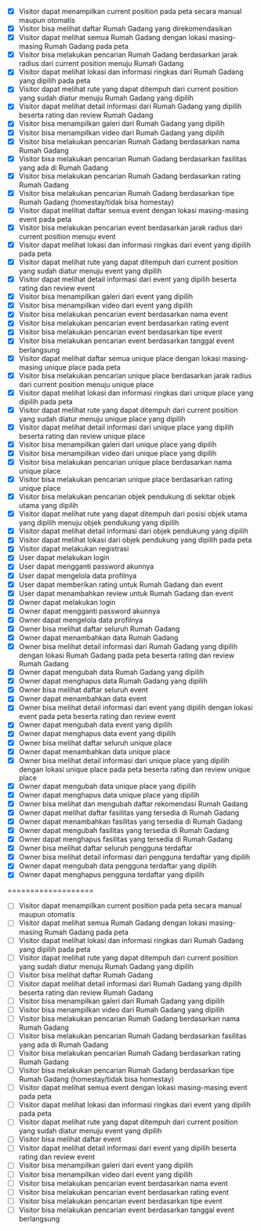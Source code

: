 - [x]	Visitor dapat menampilkan current position pada peta secara manual maupun otomatis
- [x]	Visitor bisa melihat daftar Rumah Gadang yang direkomendasikan
- [x]	Visitor dapat melihat semua Rumah Gadang dengan lokasi masing-masing Rumah Gadang pada peta
- [x]	Visitor bisa melakukan pencarian Rumah Gadang berdasarkan jarak radius dari current position menuju Rumah Gadang
- [x]	Visitor dapat melihat lokasi dan informasi ringkas dari Rumah Gadang yang dipilih pada peta
- [x]	Visitor dapat melihat rute yang dapat ditempuh dari current position yang sudah diatur menuju Rumah Gadang yang dipilih
- [x]	Visitor dapat melihat detail informasi dari Rumah Gadang yang dipilih beserta rating dan review Rumah Gadang
- [x]	Visitor bisa menampilkan galeri dari Rumah Gadang yang dipilih
- [x]	Visitor bisa menampilkan video dari Rumah Gadang yang dipilih
- [x]	Visitor bisa melakukan pencarian Rumah Gadang berdasarkan nama Rumah Gadang
- [x]	Visitor bisa melakukan pencarian Rumah Gadang berdasarkan fasilitas yang ada di Rumah Gadang
- [x]	Visitor bisa melakukan pencarian Rumah Gadang berdasarkan rating Rumah Gadang
- [x]	Visitor bisa melakukan pencarian Rumah Gadang berdasarkan tipe Rumah Gadang (homestay/tidak bisa homestay) 
- [x]	Visitor dapat melihat daftar semua event dengan lokasi masing-masing event pada peta
- [x]	Visitor bisa melakukan pencarian event berdasarkan jarak radius dari current position menuju event
- [x]	Visitor dapat melihat lokasi dan informasi ringkas dari event yang dipilih pada peta
- [x]	Visitor dapat melihat rute yang dapat ditempuh dari current position yang sudah diatur menuju event yang dipilih
- [x]	Visitor dapat melihat detail informasi dari event yang dipilih beserta rating dan review event
- [x]	Visitor bisa menampilkan galeri dari event yang dipilih
- [x]	Visitor bisa menampilkan video dari event yang dipilih
- [x]	Visitor bisa melakukan pencarian event berdasarkan nama event
- [x]	Visitor bisa melakukan pencarian event berdasarkan rating event
- [x]	Visitor bisa melakukan pencarian event berdasarkan tipe event 
- [x]	Visitor bisa melakukan pencarian event berdasarkan tanggal event berlangsung
- [x]	Visitor dapat melihat daftar semua unique place dengan lokasi masing-masing unique place pada peta
- [x]	Visitor bisa melakukan pencarian unique place berdasarkan jarak radius dari current position menuju unique place
- [x]	Visitor dapat melihat lokasi dan informasi ringkas dari unique place yang dipilih pada peta
- [x]	Visitor dapat melihat rute yang dapat ditempuh dari current position yang sudah diatur menuju unique place yang dipilih
- [x]	Visitor dapat melihat detail informasi dari unique place yang dipilih beserta rating dan review unique place
- [x]	Visitor bisa menampilkan galeri dari unique place yang dipilih
- [x]	Visitor bisa menampilkan video dari unique place yang dipilih
- [x]	Visitor bisa melakukan pencarian unique place berdasarkan nama unique place
- [x]	Visitor bisa melakukan pencarian unique place berdasarkan rating unique place
- [x]	Visitor bisa melakukan pencarian objek pendukung di sekitar objek utama yang dipilih
- [x]	Visitor dapat melihat rute yang dapat ditempuh dari posisi objek utama yang dipilih menuju objek pendukung yang dipilih
- [x]	Visitor dapat melihat detail informasi dari objek pendukung yang dipilih
- [x]	Visitor dapat melihat lokasi dari objek pendukung yang dipilih pada peta 
- [x]	Visitor dapat melakukan registrasi
- [x]	User dapat melakukan login
- [x]	User dapat mengganti password akunnya
- [x]	User dapat mengelola data profilnya
- [x]	User dapat memberikan rating untuk Rumah Gadang dan event
- [x]	User dapat menambahkan review untuk Rumah Gadang dan event
- [x]	Owner dapat melakukan login 
- [x]	Owner dapat mengganti password akunnya
- [x]	Owner dapat mengelola data profilnya
- [x]	Owner bisa melihat daftar seluruh Rumah Gadang 
- [x]	Owner dapat menambahkan data Rumah Gadang
- [x]	Owner bisa melihat detail informasi dari Rumah Gadang yang dipilih dengan lokasi Rumah Gadang pada peta beserta rating dan review Rumah Gadang
- [x]	Owner dapat mengubah data Rumah Gadang yang dipilih
- [x]	Owner dapat menghapus data Rumah Gadang yang dipilih
- [x]	Owner bisa melihat daftar seluruh event
- [x]	Owner dapat menambahkan data event
- [x]	Owner bisa melihat detail informasi dari event yang dipilih dengan lokasi event pada peta beserta rating dan review event
- [x]	Owner dapat mengubah data event yang dipilih
- [x]	Owner dapat menghapus data event yang dipilih
- [x]	Owner bisa melihat daftar seluruh unique place
- [x]	Owner dapat menambahkan data unique place
- [x]	Owner bisa melihat detail informasi dari unique place yang dipilih dengan lokasi unique place pada peta beserta rating dan review unique place
- [x]	Owner dapat mengubah data unique place yang dipilih
- [x]	Owner dapat menghapus data unique place yang dipilih
- [x]	Owner bisa melihat dan mengubah daftar rekomendasi Rumah Gadang
- [x]	Owner dapat melihat daftar fasilitas yang tersedia di Rumah Gadang
- [x]	Owner dapat menambahkan fasilitas yang tersedia di Rumah Gadang
- [x]	Owner dapat mengubah fasilitas yang tersedia di Rumah Gadang
- [x]	Owner dapat menghapus fasilitas yang tersedia di Rumah Gadang
- [x]	Owner bisa melihat daftar seluruh pengguna terdaftar
- [x]	Owner bisa melihat detail informasi dari pengguna terdaftar yang dipilih
- [x]	Owner dapat mengubah data pengguna terdaftar yang dipilih
- [x]	Owner dapat menghapus pengguna terdaftar yang dipilih

===================

- [ ]	Visitor dapat menampilkan current position pada peta secara manual maupun otomatis
- [ ]	Visitor dapat melihat semua Rumah Gadang dengan lokasi masing-masing Rumah Gadang pada peta
- [ ]	Visitor dapat melihat lokasi dan informasi ringkas dari Rumah Gadang yang dipilih pada peta
- [ ]	Visitor dapat melihat rute yang dapat ditempuh dari current position yang sudah diatur menuju Rumah Gadang yang dipilih
- [ ]	Visitor bisa melihat daftar Rumah Gadang
- [ ]	Visitor dapat melihat detail informasi dari Rumah Gadang yang dipilih beserta rating dan review Rumah Gadang
- [ ]	Visitor bisa menampilkan galeri dari Rumah Gadang yang dipilih
- [ ]	Visitor bisa menampilkan video dari Rumah Gadang yang dipilih
- [ ]	Visitor bisa melakukan pencarian Rumah Gadang berdasarkan nama Rumah Gadang
- [ ]	Visitor bisa melakukan pencarian Rumah Gadang berdasarkan fasilitas yang ada di Rumah Gadang
- [ ]	Visitor bisa melakukan pencarian Rumah Gadang berdasarkan rating Rumah Gadang
- [ ]	Visitor bisa melakukan pencarian Rumah Gadang berdasarkan tipe Rumah Gadang (homestay/tidak bisa homestay) 
- [ ]	Visitor dapat melihat semua event dengan lokasi masing-masing event pada peta
- [ ]	Visitor dapat melihat lokasi dan informasi ringkas dari event yang dipilih pada peta
- [ ]	Visitor dapat melihat rute yang dapat ditempuh dari current position yang sudah diatur menuju event yang dipilih
- [ ]	Visitor bisa melihat daftar event
- [ ]	Visitor dapat melihat detail informasi dari event yang dipilih beserta rating dan review event
- [ ]	Visitor bisa menampilkan galeri dari event yang dipilih
- [ ]	Visitor bisa menampilkan video dari event yang dipilih
- [ ]	Visitor bisa melakukan pencarian event berdasarkan nama event
- [ ]	Visitor bisa melakukan pencarian event berdasarkan rating event
- [ ]	Visitor bisa melakukan pencarian event berdasarkan tipe event 
- [ ]	Visitor bisa melakukan pencarian event berdasarkan tanggal event berlangsung
